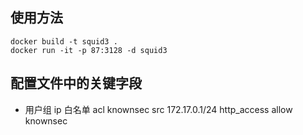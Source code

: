 ## 使用方法
```shell
docker build -t squid3 .
docker run -it -p 87:3128 -d squid3
```
## 配置文件中的关键字段
- 用户组 ip 白名单
acl knownsec src 172.17.0.1/24
http_access allow knownsec
